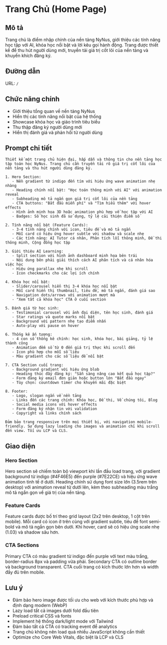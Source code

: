 # Trang Chủ (Home Page)

## Mô tả

Trang chủ là điểm nhập chính của nền tảng NyNus, giới thiệu các tính năng học tập với AI, khóa học nổi bật và lời kêu gọi hành động. Trang được thiết kế để thu hút người dùng mới, truyền tải giá trị cốt lõi của nền tảng và khuyến khích đăng ký.

## Đường dẫn

URL: `/`

## Chức năng chính

- Giới thiệu tổng quan về nền tảng NyNus
- Hiển thị các tính năng nổi bật của hệ thống
- Showcase khóa học và giáo trình tiêu biểu
- Thu thập đăng ký người dùng mới
- Hiển thị đánh giá và phản hồi từ người dùng

## Prompt chi tiết

```
Thiết kế một trang chủ hiện đại, hấp dẫn và thông tin cho nền tảng học tập toán học NyNus. Trang chủ cần truyền tải rõ giá trị cốt lõi của nền tảng và thu hút người dùng đăng ký.

1. Hero Section:
   - Nền gradient từ indigo đến tím với hiệu ứng wave animation nhẹ nhàng
   - Heading chính nổi bật: "Học toán thông minh với AI" với animation reveal
   - Subheading mô tả ngắn gọn giá trị cốt lõi của nền tảng
   - CTA buttons: "Bắt đầu miễn phí" và "Tìm hiểu thêm" với hover effects
   - Hình ảnh minh họa 3D hoặc animation phù hợp về học tập với AI
   - Badges: Số học sinh đã sử dụng, tỷ lệ cải thiện điểm số

2. Tính năng nổi bật (Feature Cards):
   - 3-4 tính năng chính với icon, tiêu đề và mô tả ngắn
   - Mỗi card có hiệu ứng hover subtle với shadow và scale nhẹ
   - Các tính năng: AI Tutor cá nhân, Phân tích lỗi thông minh, Đề thi thông minh, Cộng đồng học tập

3. Giới thiệu AI Learning:
   - Split section với hình ảnh dashboard minh họa bên trái
   - Nội dung bên phải giải thích cách AI phân tích và cá nhân hóa việc học
   - Hiệu ứng parallax nhẹ khi scroll
   - Icon checkmarks cho các lợi ích chính

4. Khóa học nổi bật:
   - Slider/carousel hiển thị 3-4 khóa học nổi bật
   - Mỗi card hiển thị thumbnail, tiêu đề, mô tả ngắn, đánh giá sao
   - Navigation dots/arrows với animation mượt mà
   - "Xem tất cả khóa học" CTA ở cuối section

5. Đánh giá từ học sinh:
   - Testimonial carousel với ảnh đại diện, tên học sinh, đánh giá
   - Star ratings và quote marks nổi bật
   - Background với pattern nhẹ tạo điểm nhấn
   - Auto-play với pause on hover

6. Thống kê ấn tượng:
   - 4 con số thống kê chính: học sinh, khóa học, bài giảng, tỷ lệ thành công
   - Animation đếm số từ 0 đến giá trị thực khi scroll đến
   - Icon phù hợp cho mỗi số liệu
   - Màu gradient cho các số liệu để nổi bật

7. CTA Section cuối trang:
   - Background gradient với hiệu ứng blob
   - Heading thúc đẩy đăng ký: "Sẵn sàng nâng cao kết quả học tập?"
   - Form đăng ký email đơn giản hoặc button lớn "Bắt đầu ngay"
   - Tùy chọn: countdown timer cho khuyến mãi đặc biệt

8. Footer:
   - Logo, slogan ngắn về nền tảng
   - Links đến các trang chính: Khóa học, Đề thi, Về chúng tôi, Blog
   - Social media icons với hover effects
   - Form đăng ký nhận tin với validation
   - Copyright và links chính sách

Đảm bảo trang responsive trên mọi thiết bị, với navigation mobile-friendly. Sử dụng lazy loading cho images và animation chỉ khi scroll đến view. Tối ưu LCP và CLS.
```

## Giao diện

### Hero Section

Hero section sẽ chiếm toàn bộ viewport khi lần đầu load trang, với gradient background từ indigo (#4F46E5) đến purple (#7E22CE) và hiệu ứng wave animation tinh tế ở dưới. Heading chính sử dụng font size lớn (3.5rem trên desktop) với animation reveal từ dưới lên, kèm theo subheading màu trắng mô tả ngắn gọn về giá trị của nền tảng.

### Feature Cards

Feature cards được bố trí theo grid layout (2x2 trên desktop, 1 cột trên mobile). Mỗi card có icon ở trên cùng với gradient subtle, tiêu đề font semi-bold và mô tả ngắn gọn bên dưới. Khi hover, card sẽ có hiệu ứng scale nhẹ (1.03) và shadow sâu hơn.

### CTA Sections

Primary CTA có màu gradient từ indigo đến purple với text màu trắng, border-radius 8px và padding vừa phải. Secondary CTA có outline border và background transparent. CTA cuối trang có kích thước lớn hơn và width đầy đủ trên mobile.

## Lưu ý

- Đảm bảo hero image được tối ưu cho web với kích thước phù hợp và định dạng modern (WebP)
- Lazy load tất cả images dưới fold đầu tiên
- Preload critical CSS và fonts
- Implement hệ thống dark/light mode với Tailwind
- Đảm bảo tất cả CTA có tracking event để analytics
- Trang chủ không nên load quá nhiều JavaScript không cần thiết
- Optimize cho Core Web Vitals, đặc biệt là LCP và CLS
